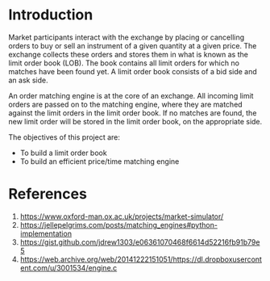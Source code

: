 # Introduction
Market participants interact with the exchange by placing or cancelling orders to buy or sell an instrument of a given quantity at a given price. The exchange collects these orders and stores them in what is known as the limit order book (LOB). The book contains all limit orders for which no matches have been found yet. A limit order book consists of a bid side and an ask side. 

An order matching engine is at the core of an exchange. All incoming limit orders are passed on to the matching engine, where they are matched against the limit orders in the limit order book. If no matches are found, the new limit order will be stored in the limit order book, on the appropriate side. 

The objectives of this project are:
- To build a limit order book
- To build an efficient price/time matching engine

# References
1. https://www.oxford-man.ox.ac.uk/projects/market-simulator/
1. https://jellepelgrims.com/posts/matching_engines#python-implementation
1. https://gist.github.com/jdrew1303/e06361070468f6614d52216fb91b79e5
1. https://web.archive.org/web/20141222151051/https://dl.dropboxusercontent.com/u/3001534/engine.c
